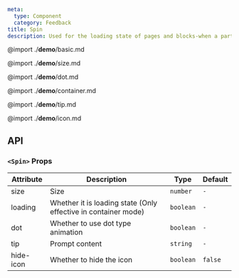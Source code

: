 ```yaml
meta:
  type: Component
  category: Feedback
title: Spin
description: Used for the loading state of pages and blocks-when a part of the page is waiting for asynchronous data or is in the rendering process, appropriate loading dynamics will effectively alleviate user anxiety.
```

@import ./**demo**/basic.md

@import ./**demo**/size.md

@import ./**demo**/dot.md

@import ./**demo**/container.md

@import ./**demo**/tip.md

@import ./**demo**/icon.md

## API

### `<Spin>` Props

|Attribute|Description|Type|Default|
|---|---|---|---|
|size|Size|`number`|`-`|
|loading|Whether it is loading state (Only effective in container mode)|`boolean`|`-`|
|dot|Whether to use dot type animation|`boolean`|`-`|
|tip|Prompt content|`string`|`-`|
|hide-icon|Whether to hide the icon|`boolean`|`false`|